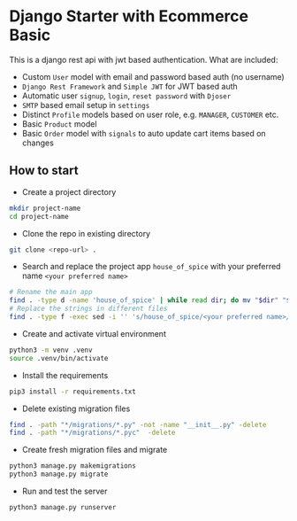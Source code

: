 # Django Starter with Ecommerce Basic

This is a django rest api with jwt based authentication. What are included:

- Custom `User` model with email and password based auth (no username)
- `Django Rest Framework` and `Simple JWT` for JWT based auth
- Automatic user `signup`, `login`, `reset password` with `Djoser`
- `SMTP` based email setup in `settings`
- Distinct `Profile` models based on user role, e.g. `MANAGER`, `CUSTOMER` etc.
- Basic `Product` model
- Basic `Order` model with `signals` to auto update cart items based on changes

## How to start

- Create a project directory

```bash
mkdir project-name
cd project-name
```

- Clone the repo in existing directory

```bash
git clone <repo-url> .
```

- Search and replace the project app `house_of_spice` with your preferred name `<your preferred name>`

```bash
# Rename the main app
find . -type d -name 'house_of_spice' | while read dir; do mv "$dir" "$(dirname "$dir")/<your preferred name>"; done
# Replace the strings in different files
find . -type f -exec sed -i '' 's/house_of_spice/<your preferred name>/g' {} +
```

- Create and activate virtual environment

```bash
python3 -m venv .venv
source .venv/bin/activate
```

- Install the requirements

```bash
pip3 install -r requirements.txt
```

- Delete existing migration files

```bash
find . -path "*/migrations/*.py" -not -name "__init__.py" -delete
find . -path "*/migrations/*.pyc"  -delete
```

- Create fresh migration files and migrate

```bash
python3 manage.py makemigrations
python3 manage.py migrate
```

- Run and test the server

```bash
python3 manage.py runserver
```
